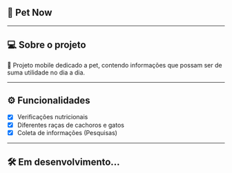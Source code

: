 ## 🐾 Pet Now

---

## 💻 Sobre o projeto

🧭 Projeto mobile dedicado a pet, contendo informações que possam ser de suma utilidade no dia a dia.

---

## ⚙️ Funcionalidades

- [x] Verificações nutricionais
- [x] Diferentes raças de cachoros e gatos
- [x] Coleta de informações (Pesquisas)

---

## 🛠 Em desenvolvimento...